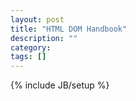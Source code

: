 ```yaml
---
layout: post
title: "HTML DOM Handbook"
description: ""
category: 
tags: []
---
```

{% include JB/setup %}
